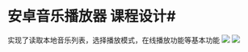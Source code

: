 # 安卓音乐播放器 课程设计#
实现了读取本地音乐列表，选择播放模式，在线播放功能等基本功能
![](https://i.imgur.com/yI2uhpN.jpg)
![](https://i.imgur.com/3J6iI8U.jpg)

